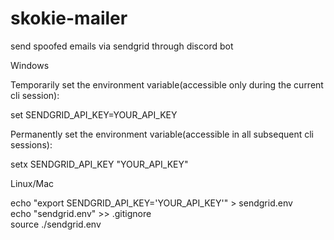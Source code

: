 # skokie-mailer
send spoofed emails via sendgrid through discord bot

Windows

Temporarily set the environment variable(accessible only during the current cli session):

set SENDGRID_API_KEY=YOUR_API_KEY

Permanently set the environment variable(accessible in all subsequent cli sessions):

setx SENDGRID_API_KEY "YOUR_API_KEY"

Linux/Mac

echo "export SENDGRID_API_KEY='YOUR_API_KEY'" > sendgrid.env
<br>
echo "sendgrid.env" >> .gitignore
<br>
source ./sendgrid.env

